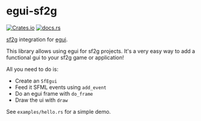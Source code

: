 # egui-sf2g

[![Crates.io](https://img.shields.io/crates/v/egui-sf2g)](https://crates.io/crates/egui-sf2g)
[![docs.rs](https://img.shields.io/docsrs/egui-sf2g?style=plastic)](https://docs.rs/egui-sf2g)

[sf2g](https://github.com/crumblingstatue/sf2g) integration for [egui](https://github.com/emilk/egui).

This library allows using egui for sf2g projects.
It's a very easy way to add a functional gui to your sf2g game or application!

All you need to do is:
- Create an `SfEgui`
- Feed it SFML events using `add_event`
- Do an egui frame with `do_frame`
- Draw the ui with `draw`

See `examples/hello.rs` for a simple demo.

